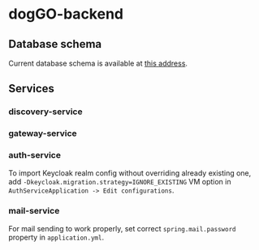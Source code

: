 # dogGO-backend
## Database schema
Current database schema is available at [this address](https://dbdiagram.io/d/5fa67d8f3a78976d7b7ae7c2). 
## Services
### discovery-service
### gateway-service
### auth-service
To import Keycloak realm config without overriding already existing one,
add `-Dkeycloak.migration.strategy=IGNORE_EXISTING` VM option in `AuthServiceApplication -> Edit configurations`. 
### mail-service
For mail sending to work properly, set correct `spring.mail.password` property in `application.yml`.
